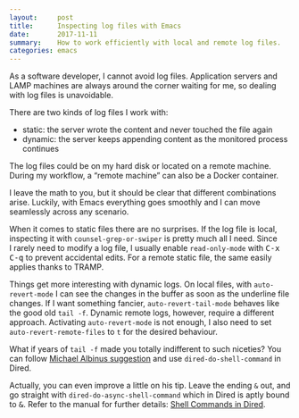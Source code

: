 ```yaml
---
layout:     post
title:      Inspecting log files with Emacs
date:       2017-11-11
summary:    How to work efficiently with local and remote log files.
categories: emacs
---
```


As a software developer, I cannot avoid log files. Application servers and LAMP
machines are always around the corner waiting for me, so dealing with log files
is unavoidable.

There are two kinds of log files I work with:

- static: the server wrote the content and never touched the file again
- dynamic: the server keeps appending content as the monitored process continues

The log files could be on my hard disk or located on a remote machine. During my
workflow, a “remote machine” can also be a Docker container.

I leave the math to you, but it should be clear that different combinations
arise. Luckily, with Emacs everything goes smoothly and I can move seamlessly
across any scenario.

When it comes to static files there are no surprises. If the log file is local,
inspecting it with `counsel-grep-or-swiper` is pretty much all I need. Since
I rarely need to modify a log file, I usually enable `read-only-mode` with
<kbd>C-x C-q</kbd> to prevent accidental edits. For a remote static file, the
same easily applies thanks to TRAMP.

Things get more interesting with dynamic logs. On local files, with
`auto-revert-mode` I can see the changes in the buffer as soon as the underline
file changes. If I want something fancier, `auto-revert-tail-mode` behaves like
the good old `tail -f`. Dynamic remote logs, however, require a different
approach. Activating `auto-revert-mode` is not enough, I also need to set
`auto-revert-remote-files` to `t` for the desired behaviour.

What if years of `tail -f` made you totally indifferent to such niceties?  You
can follow [Michael Albinus
suggestion](https://emacs.stackexchange.com/a/15213/5514) and use
`dired-do-shell-command` in Dired.

Actually, you can even improve a little on his tip. Leave the ending `&` out,
and go straight with `dired-do-async-shell-command` which in Dired is aptly
bound to <kbd>&</kbd>. Refer to the manual for further details: [Shell Commands
in
Dired](https://www.gnu.org/software/emacs/manual/html_node/emacs/Shell-Commands-in-Dired.html).
